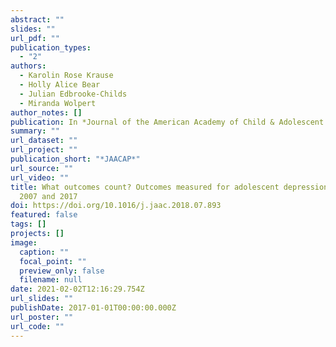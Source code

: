 ```yaml
---
abstract: ""
slides: ""
url_pdf: ""
publication_types:
  - "2"
authors:
  - Karolin Rose Krause
  - Holly Alice Bear
  - Julian Edbrooke-Childs
  - Miranda Wolpert
author_notes: []
publication: In *Journal of the American Academy of Child & Adolescent Psychiatry*
summary: ""
url_dataset: ""
url_project: ""
publication_short: "*JAACAP*"
url_source: ""
url_video: ""
title: What outcomes count? Outcomes measured for adolescent depression between
  2007 and 2017
doi: https://doi.org/10.1016/j.jaac.2018.07.893
featured: false
tags: []
projects: []
image:
  caption: ""
  focal_point: ""
  preview_only: false
  filename: null
date: 2021-02-02T12:16:29.754Z
url_slides: ""
publishDate: 2017-01-01T00:00:00.000Z
url_poster: ""
url_code: ""
---
```

